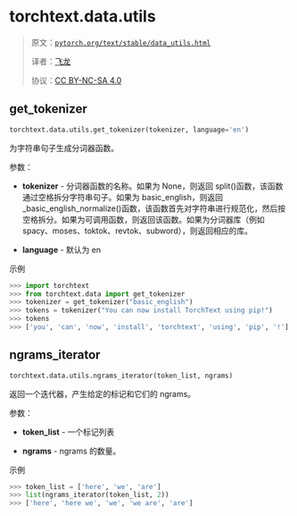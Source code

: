 # torchtext.data.utils

> 原文：[`pytorch.org/text/stable/data_utils.html`](https://pytorch.org/text/stable/data_utils.html)
>
> 译者：[飞龙](https://github.com/wizardforcel)
>
> 协议：[CC BY-NC-SA 4.0](http://creativecommons.org/licenses/by-nc-sa/4.0/)


## get_tokenizer

```py
torchtext.data.utils.get_tokenizer(tokenizer, language='en')
```

为字符串句子生成分词器函数。

参数：

+   **tokenizer** - 分词器函数的名称。如果为 None，则返回 split()函数，该函数通过空格拆分字符串句子。如果为 basic_english，则返回 _basic_english_normalize()函数，该函数首先对字符串进行规范化，然后按空格拆分。如果为可调用函数，则返回该函数。如果为分词器库（例如 spacy、moses、toktok、revtok、subword），则返回相应的库。

+   **language** - 默认为 en

示例

```py
>>> import torchtext
>>> from torchtext.data import get_tokenizer
>>> tokenizer = get_tokenizer("basic_english")
>>> tokens = tokenizer("You can now install TorchText using pip!")
>>> tokens
>>> ['you', 'can', 'now', 'install', 'torchtext', 'using', 'pip', '!'] 
```

## ngrams_iterator

```py
torchtext.data.utils.ngrams_iterator(token_list, ngrams)
```

返回一个迭代器，产生给定的标记和它们的 ngrams。

参数：

+   **token_list** - 一个标记列表

+   **ngrams** - ngrams 的数量。

示例

```py
>>> token_list = ['here', 'we', 'are']
>>> list(ngrams_iterator(token_list, 2))
>>> ['here', 'here we', 'we', 'we are', 'are'] 
```
